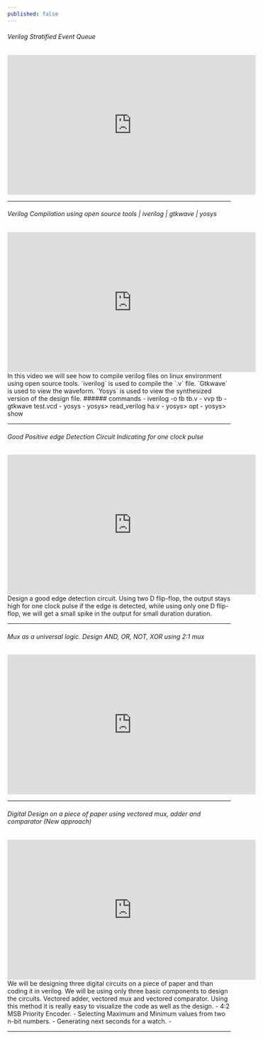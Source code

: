 ```yaml
---
published: false
---
```

###### Verilog Stratified Event Queue
<iframe width="560" height="315" src="https://www.youtube.com/embed/FExnMzqH_Wk" title="YouTube video player" frameborder="0" allow="accelerometer; autoplay; clipboard-write; encrypted-media; gyroscope; picture-in-picture" allowfullscreen></iframe>

-------------------------------------------------------------
###### Verilog Compilation using open source tools | iverilog | gtkwave | yosys
<iframe width="560" height="315" src="https://www.youtube.com/embed/Y3YJvkR-XR4" title="YouTube video player" frameborder="0" allow="accelerometer; autoplay; clipboard-write; encrypted-media; gyroscope; picture-in-picture" allowfullscreen></iframe>
In this video we will see how to compile verilog files on linux environment using open source tools.
`iverilog` is used to compile the `.v` file.
`Gtkwave` is used to view the waveform.
`Yosys` is used to view the synthesized version of the design file.
###### commands
 - iverilog -o tb tb.v
 - vvp tb
 - gtkwave test.vcd
 - yosys
 	- yosys> read_verilog ha.v
    - yosys> opt
    - yosys> show

-------------------------------------------------------------------
###### Good Positive edge Detection Circuit Indicating for one clock pulse
<iframe width="560" height="315" src="https://www.youtube.com/embed/DV8X_fsI7mI" title="YouTube video player" frameborder="0" allow="accelerometer; autoplay; clipboard-write; encrypted-media; gyroscope; picture-in-picture" allowfullscreen></iframe>
Design a good edge detection circuit. Using two D flip-flop, the output stays high for one clock pulse if the edge is detected, while using only one D flip-flop, we will get a small spike in the output for small duration duration.

---------------------------------------------------------------------
###### Mux as a universal logic. Design AND, OR, NOT, XOR using 2:1 mux
<iframe width="560" height="315" src="https://www.youtube.com/embed/zYY1MTP3NVE" title="YouTube video player" frameborder="0" allow="accelerometer; autoplay; clipboard-write; encrypted-media; gyroscope; picture-in-picture" allowfullscreen></iframe>

----------------------------------------------------------------------
###### Digital Design on a piece of paper using vectored mux, adder and comparator (New approach)
<iframe width="560" height="315" src="https://www.youtube.com/embed/g8I3lX3NaJw" title="YouTube video player" frameborder="0" allow="accelerometer; autoplay; clipboard-write; encrypted-media; gyroscope; picture-in-picture" allowfullscreen></iframe>
We will be designing three digital circuits on a piece of paper and than coding it in verilog. We will be using only three basic components to design the circuits. Vectored adder, vectored mux and vectored comparator. Using this method it is really easy to visualize the code as well as the design.
 - 4:2 MSB Priority Encoder.
 - Selecting Maximum and Minimum values from two n-bit numbers.
 - Generating next seconds for a watch.
 -

-----------------------------------------------------------------------
